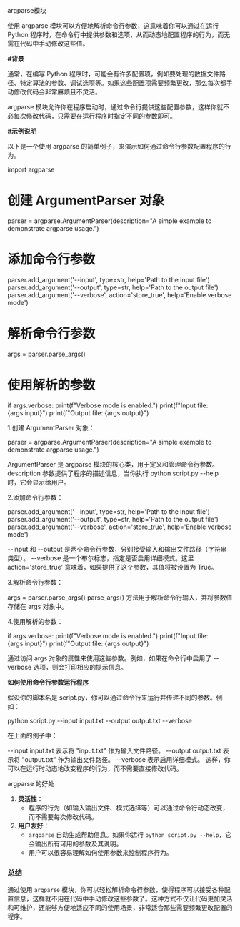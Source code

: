 argparse模块

使用 argparse 模块可以方便地解析命令行参数，这意味着你可以通过在运行 Python 程序时，在命令行中提供参数和选项，从而动态地配置程序的行为，而无需在代码中手动修改这些值。

**#背景**

通常，在编写 Python 程序时，可能会有许多配置项，例如要处理的数据文件路径、特定算法的参数、调试选项等。如果这些配置项需要频繁更改，那么每次都手动修改代码会非常麻烦且不灵活。

argparse 模块允许你在程序启动时，通过命令行提供这些配置参数，这样你就不必每次修改代码，只需要在运行程序时指定不同的参数即可。

**#示例说明**

以下是一个使用 argparse 的简单例子，来演示如何通过命令行参数配置程序的行为。


import argparse

# 创建 ArgumentParser 对象
parser = argparse.ArgumentParser(description="A simple example to demonstrate argparse usage.")

# 添加命令行参数
parser.add_argument('--input', type=str, help='Path to the input file')
parser.add_argument('--output', type=str, help='Path to the output file')
parser.add_argument('--verbose', action='store_true', help='Enable verbose mode')

# 解析命令行参数
args = parser.parse_args()

# 使用解析的参数
if args.verbose:
    print(f"Verbose mode is enabled.")
print(f"Input file: {args.input}")
print(f"Output file: {args.output}")



1.创建 ArgumentParser 对象：

parser = argparse.ArgumentParser(description="A simple example to demonstrate argparse usage.")

ArgumentParser 是 argparse 模块的核心类，用于定义和管理命令行参数。
description 参数提供了程序的描述信息，当你执行 python script.py --help 时，它会显示给用户。

2.添加命令行参数：

parser.add_argument('--input', type=str, help='Path to the input file')
parser.add_argument('--output', type=str, help='Path to the output file')
parser.add_argument('--verbose', action='store_true', help='Enable verbose mode')

--input 和 --output 是两个命令行参数，分别接受输入和输出文件路径（字符串类型）。
--verbose 是一个布尔标志，指定是否启用详细模式。这里 action='store_true' 意味着，如果提供了这个参数，其值将被设置为 True。

3.解析命令行参数：

args = parser.parse_args()
parse_args() 方法用于解析命令行输入，并将参数值存储在 args 对象中。

4.使用解析的参数：

if args.verbose:
    print(f"Verbose mode is enabled.")
print(f"Input file: {args.input}")
print(f"Output file: {args.output}")

通过访问 args 对象的属性来使用这些参数。例如，如果在命令行中启用了 --verbose 选项，则会打印相应的提示信息。

**如何使用命令行参数运行程序**

假设你的脚本名是 script.py，你可以通过命令行来运行并传递不同的参数。例如：


python script.py --input input.txt --output output.txt --verbose

在上面的例子中：

--input input.txt 表示将 "input.txt" 作为输入文件路径。
--output output.txt 表示将 "output.txt" 作为输出文件路径。
--verbose 表示启用详细模式。
这样，你可以在运行时动态地改变程序的行为，而不需要直接修改代码。

argparse 的好处

1. **灵活性**：
   - 程序的行为（如输入输出文件、模式选择等）可以通过命令行动态改变，而不需要每次修改代码。
2. **用户友好**：
   - `argparse` 自动生成帮助信息。如果你运行 `python script.py --help`，它会输出所有可用的参数及其说明。
   - 用户可以很容易理解如何使用参数来控制程序行为。

### 总结
通过使用 `argparse` 模块，你可以轻松解析命令行参数，使得程序可以接受各种配置信息，这样就不用在代码中手动修改这些参数了。这种方式不仅让代码更加灵活和可维护，还能够方便地适应不同的使用场景，非常适合那些需要频繁更改配置的程序。
